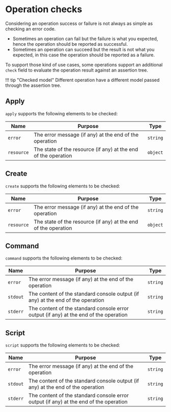# Operation checks

Considering an operation success or failure is not always as simple as checking an error code.

- Sometimes an operation can fail but the failure is what you expected, hence the operation should be reported as successful.
- Sometimes an operation can succeed but the result is not what you expected, in this case the operation should be reported as a failure.

To support those kind of use cases, some operations support an additional `check` field to evaluate the operation result against an assertion tree.

!!! tip "Checked model"
    Different operation have a different model passed through the assertion tree.

## Apply

`apply` supports the following elements to be checked:

| Name | Purpose | Type |
|---|---|---|
| `error` | The error message (if any) at the end of the operation | `string` |
| `resource` | The state of the resource (if any) at the end of the operation | `object` |

## Create

`create` supports the following elements to be checked:

| Name | Purpose | Type |
|---|---|---|
| `error` | The error message (if any) at the end of the operation | `string` |
| `resource` | The state of the resource (if any) at the end of the operation | `object` |

## Command

`command` supports the following elements to be checked:

| Name | Purpose | Type |
|---|---|---|
| `error` | The error message (if any) at the end of the operation | `string` |
| `stdout` | The content of the standard console output (if any) at the end of the operation | `string` |
| `stderr` | The content of the standard console error output (if any) at the end of the operation | `string` |

## Script

`script` supports the following elements to be checked:

| Name | Purpose | Type |
|---|---|---|
| `error` | The error message (if any) at the end of the operation | `string` |
| `stdout` | The content of the standard console output (if any) at the end of the operation | `string` |
| `stderr` | The content of the standard console error output (if any) at the end of the operation | `string` |
